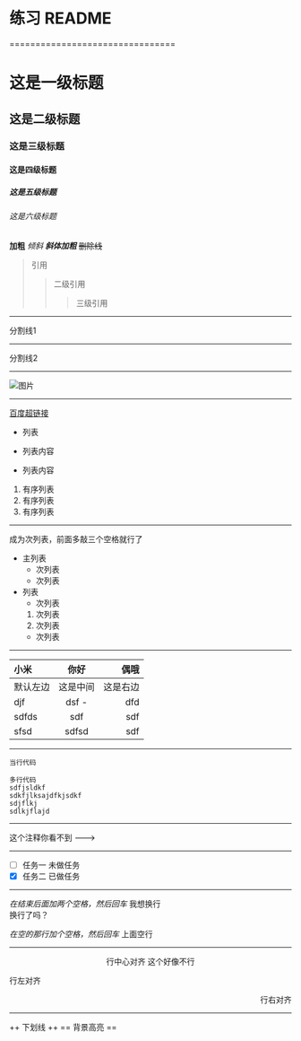 # 练习 README
================================

# 这是一级标题
## 这是二级标题
### 这是三级标题
#### 这是四级标题
##### 这是五级标题
###### 这是六级标题

**加粗**
*倾斜*
***斜体加粗***
~~删除线~~

> 引用
>> 二级引用
>>> 三级引用


---
分割线1
***
分割线2
*****
![图片](https://upload-images.jianshu.io/upload_images/6860761-fd2f51090a890873.jpg?imageMogr2/auto-orient/strip%7CimageView2/2/w/550 "链接地址")

---
[百度超链接](http://baidu.com "百度")

- 列表
+ 列表内容
* 列表内容
1. 有序列表
2. 有序列表
3. 有序列表

---
成为次列表，前面多敲三个空格就行了
- 主列表
   - 次列表
   - 次列表
- 列表
   - 次列表
   1. 次列表
   2. 次列表
   - 次列表

---
小米| 你好 | 偶哦
:--|:--:|--:
默认左边|这是中间|这是右边
djf|dsf         -|dfd
sdfds|sdf|sdf
sfsd|sdfsd|sdf

---
`当行代码`

```
多行代码
sdfjsldkf
sdkfjlksajdfkjsdkf
sdjflkj
sdlkjflajd
```

---
这个注释你看不到 --->   <!-- 我是注释-->

---
- [ ] 任务一 未做任务 
- [x] 任务二 已做任务 

---
*在结束后面加两个空格，然后回车*
我想换行  
换行了吗？
 
*在空的那行加个空格，然后回车*
上面空行

---

<center>行中心对齐 这个好像不行</center>
<p align="left">行左对齐</p>
<p align="right">行右对齐</p>

---


++ 下划线 ++
== 背景高亮 ==



